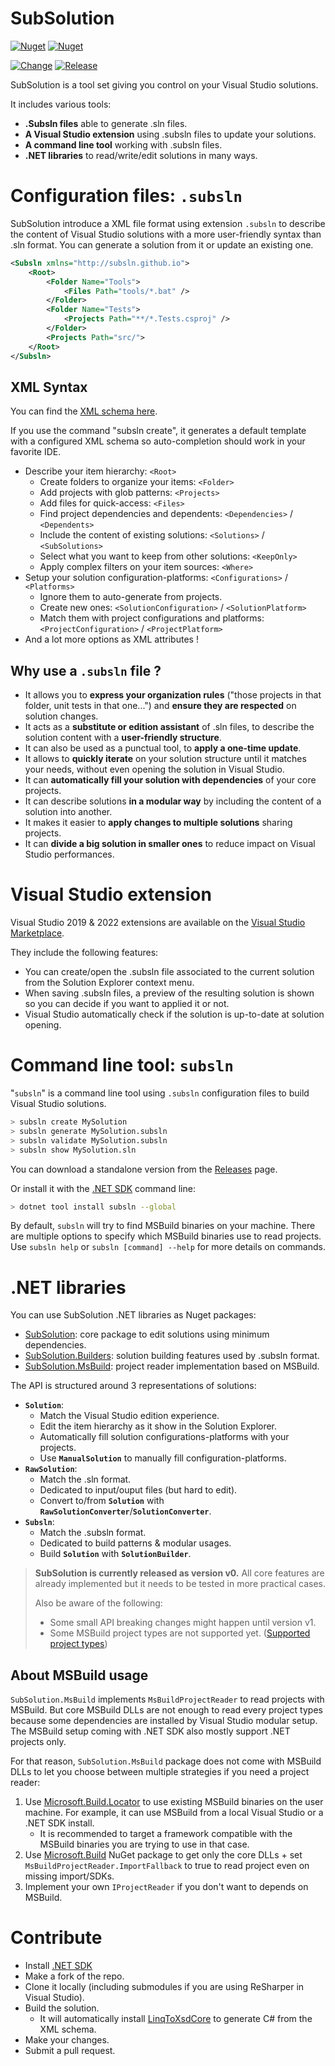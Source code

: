 # SubSolution

[![Nuget](https://img.shields.io/nuget/v/SubSolution?label=SubSolution&color=004880&logo=nuget&style=for-the-badge)](https://www.nuget.org/packages/SubSolution)
[![Nuget](https://img.shields.io/nuget/v/subsln?label=subsln&color=004880&logo=windowsterminal&style=for-the-badge)](https://www.nuget.org/packages/subsln)

[![Change](https://img.shields.io/github/workflow/status/ReMinoer/SubSolution/Change?label=Change&logo=github&style=for-the-badge)](https://github.com/ReMinoer/SubSolution/actions/workflows/change.yml)
[![Release](https://img.shields.io/github/workflow/status/ReMinoer/SubSolution/Release?label=Release&logo=github&style=for-the-badge)](https://github.com/ReMinoer/SubSolution/actions/workflows/release.yml)

SubSolution is a tool set giving you control on your Visual Studio solutions.

It includes various tools:

- __.Subsln files__ able to generate .sln files.
- __A Visual Studio extension__ using .subsln files to update your solutions.
- __A command line tool__ working with .subsln files.
- __.NET libraries__ to read/write/edit solutions in many ways.

# Configuration files: `.subsln`

SubSolution introduce a XML file format using extension `.subsln` to describe the content of Visual Studio solutions with a more user-friendly syntax than .sln format. You can generate a solution from it or update an existing one.

```xml
<Subsln xmlns="http://subsln.github.io">
    <Root>
        <Folder Name="Tools">
            <Files Path="tools/*.bat" />
        </Folder>
        <Folder Name="Tests">
            <Projects Path="**/*.Tests.csproj" />
        </Folder>
        <Projects Path="src/">
    </Root>
</Subsln>
```

## XML Syntax

You can find the [XML schema here](https://github.com/ReMinoer/SubSolution/blob/master/Sources/SubSolution.Builders/subsln.xsd).

If you use the command "subsln create", it generates a default template with a configured XML schema so auto-completion should work in your favorite IDE.

- Describe your item hierarchy: `<Root>`
    - Create folders to organize your items: `<Folder>`
    - Add projects with glob patterns: `<Projects>`
    - Add files for quick-access: `<Files>`
    - Find project dependencies and dependents: `<Dependencies>` / `<Dependents>`
    - Include the content of existing solutions: `<Solutions>` / `<SubSolutions>`
    - Select what you want to keep from other solutions: `<KeepOnly>`
    - Apply complex filters on your item sources: `<Where>`
- Setup your solution configuration-platforms: `<Configurations>` / `<Platforms>`
    - Ignore them to auto-generate from projects.
    - Create new ones: `<SolutionConfiguration>` / `<SolutionPlatform>`
    - Match them with project configurations and platforms: `<ProjectConfiguration>` / `<ProjectPlatform>`
- And a lot more options as XML attributes !

## Why use a `.subsln` file ?

- It allows you to __express your organization rules__ ("those projects in that folder, unit tests in that one...") and __ensure they are respected__ on solution changes.
- It acts as a __substitute or edition assistant__ of .sln files, to describe the solution content with a __user-friendly structure__.
- It can also be used as a punctual tool, to __apply a one-time update__.
- It allows to __quickly iterate__ on your solution structure until it matches your needs, without even opening the solution in Visual Studio.
- It can __automatically fill your solution with dependencies__ of your core projects.
- It can describe solutions __in a modular way__ by including the content of a solution into another.
- It makes it easier to __apply changes to multiple solutions__ sharing projects.
- It can __divide a big solution in smaller ones__ to reduce impact on Visual Studio performances.

# Visual Studio extension

Visual Studio 2019 & 2022 extensions are available on the [Visual Studio Marketplace](https://marketplace.visualstudio.com/search?term=subsolution&target=VS).

They include the following features:

- You can create/open the .subsln file associated to the current solution from the Solution Explorer context menu.
- When saving .subsln files, a preview of the resulting solution is shown so you can decide if you want to applied it or not.
- Visual Studio automatically check if the solution is up-to-date at solution opening.

# Command line tool: `subsln`

"`subsln`" is a command line tool using `.subsln` configuration files to build Visual Studio solutions.

```bash
> subsln create MySolution
> subsln generate MySolution.subsln
> subsln validate MySolution.subsln
> subsln show MySolution.sln
```

You can download a standalone version from the [Releases](https://github.com/ReMinoer/SubSolution/releases) page.

Or install it with the [.NET SDK](https://dotnet.microsoft.com/download) command line:

```bash
> dotnet tool install subsln --global 
```

By default, `subsln` will try to find MSBuild binaries on your machine. There are multiple options to specify which MSBuild binaries use to read projects. Use `subsln help` or `subsln [command] --help` for more details on commands.

# .NET libraries

You can use SubSolution .NET libraries as Nuget packages:

- [SubSolution](https://www.nuget.org/packages/SubSolution): core package to edit solutions using minimum dependencies.
- [SubSolution.Builders](https://www.nuget.org/packages/SubSolution.Builders): solution building features used by .subsln format.
- [SubSolution.MsBuild](https://www.nuget.org/packages/SubSolution.MsBuild): project reader implementation based on MSBuild.

The API is structured around 3 representations of solutions:

- __`Solution`__:
    - Match the Visual Studio edition experience.
    - Edit the item hierarchy as it show in the Solution Explorer.
    - Automatically fill solution configurations-platforms with your projects.
    - Use __`ManualSolution`__ to manually fill configuration-platforms.
- __`RawSolution`__:
    - Match the .sln format.
    - Dedicated to input/ouput files (but hard to edit).
    - Convert to/from __`Solution`__ with __`RawSolutionConverter`__/__`SolutionConverter`__.
- __`Subsln`__:
    - Match the .subsln format.
    - Dedicated to build patterns & modular usages.
    - Build __`Solution`__ with __`SolutionBuilder`__.

> __SubSolution is currently released as version v0.__ All core features are already implemented but it needs to be tested in more practical cases.
>
> Also be aware of the following:
>
> - Some small API breaking changes might happen until version v1.
> - Some MSBuild project types are not supported yet. ([Supported project types](https://github.com/ReMinoer/SubSolution/blob/master/Sources/SubSolution/ProjectType.cs))

## About MSBuild usage

`SubSolution.MsBuild` implements `MsBuildProjectReader` to read projects with MSBuild. But core MSBuild DLLs are not enough to read every project types because some dependencies are installed by Visual Studio modular setup. The MSBuild setup coming with .NET SDK also mostly support .NET projects only.

For that reason, `SubSolution.MsBuild` package does not come with MSBuild DLLs to let you choose between multiple strategies if you need a project reader:

1. Use [Microsoft.Build.Locator](https://docs.microsoft.com/en-gb/visualstudio/msbuild/updating-an-existing-application) to use existing MSBuild binaries on the user machine. For example, it can use MSBuild from a local Visual Studio or a .NET SDK install.
    - It is recommended to target a framework compatible with the MSBuild binaries you are trying to use in that case.
2. Use [Microsoft.Build](https://www.nuget.org/packages/Microsoft.Build) NuGet package to get only the core DLLs + set `MsBuildProjectReader.ImportFallback` to true to read project even on missing import/SDKs.
3. Implement your own `IProjectReader` if you don't want to depends on MSBuild.

# Contribute

- Install [.NET SDK](https://dotnet.microsoft.com/download)
- Make a fork of the repo.
- Clone it locally (including submodules if you are using ReSharper in Visual Studio).
- Build the solution.
    - It will automatically install [LinqToXsdCore](https://github.com/mamift/LinqToXsdCore) to generate C# from the XML schema.
- Make your changes.
- Submit a pull request.

